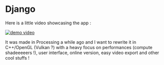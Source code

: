 # Django

Here is a little video showcasing the app :

[![demo video](http://img.youtube.com/vi/nf-CoQOdo_w/0.jpg)](https://www.youtube.com/watch?v=nf-CoQOdo_w "[Django] Demo")

It was made in Processing a while ago and I want to rewrite it in C++/OpenGL (Vulkan ?) with a heavy focus on performances (compute shadeeeeers !), user interface, online version, easy video export and other cool stuffs !
